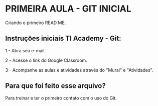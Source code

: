 # PRIMEIRA AULA - GIT INICIAL

Criando o primeiro READ ME.

## Instruções iniciais TI Academy - Git:

1 - Abra seu e-mail.

2 - Acesse o link do Google Classroom.

3 - Acompanhe as aulas e atividades através do "Mural" e "Atividades".

## Para que foi feito esse arquivo?

Para treinar e ter o primeiro contato com o uso do Git.

